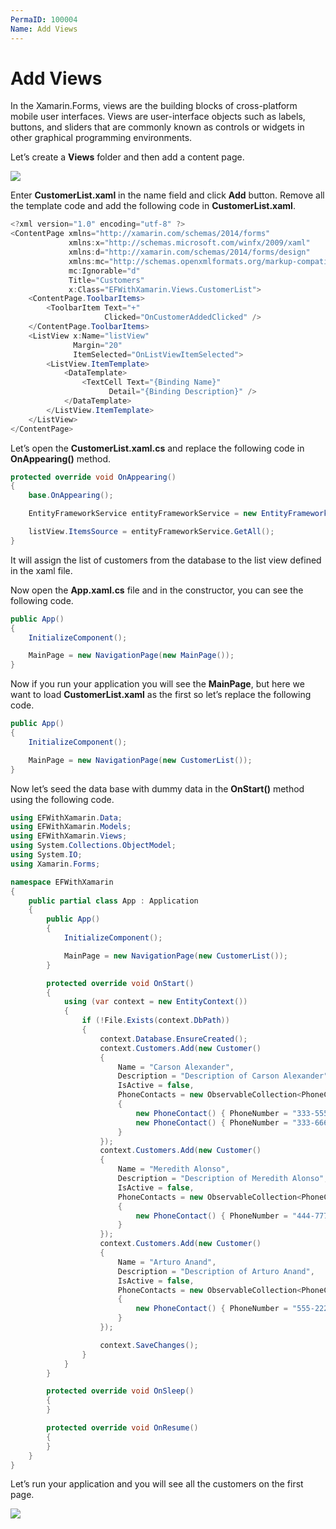 ```yaml
---
PermaID: 100004
Name: Add Views
---
```


# Add Views 

In the Xamarin.Forms, views are the building blocks of cross-platform mobile user interfaces. Views are user-interface objects such as labels, buttons, and sliders that are commonly known as controls or widgets in other graphical programming environments.

Let’s create a **Views** folder and then add a content page.

<img src="https://raw.githubusercontent.com/zzzprojects/learn-orm/master/android-with-entity-framework-core/images/add-views-1.png">

Enter **CustomerList.xaml** in the name field and click **Add** button. Remove all the template code and add the following code in **CustomerList.xaml**.

```csharp
<?xml version="1.0" encoding="utf-8" ?>
<ContentPage xmlns="http://xamarin.com/schemas/2014/forms"
             xmlns:x="http://schemas.microsoft.com/winfx/2009/xaml"
             xmlns:d="http://xamarin.com/schemas/2014/forms/design"
             xmlns:mc="http://schemas.openxmlformats.org/markup-compatibility/2006"
             mc:Ignorable="d"
             Title="Customers"
             x:Class="EFWithXamarin.Views.CustomerList">
    <ContentPage.ToolbarItems>
        <ToolbarItem Text="+"
                     Clicked="OnCustomerAddedClicked" />
    </ContentPage.ToolbarItems>
    <ListView x:Name="listView"
              Margin="20"
              ItemSelected="OnListViewItemSelected">
        <ListView.ItemTemplate>
            <DataTemplate>
                <TextCell Text="{Binding Name}"
                      Detail="{Binding Description}" />
            </DataTemplate>
        </ListView.ItemTemplate>
    </ListView>
</ContentPage>
```

Let’s open the **CustomerList.xaml.cs** and replace the following code in **OnAppearing()** method.

```csharp
protected override void OnAppearing()
{
    base.OnAppearing();

    EntityFrameworkService entityFrameworkService = new EntityFrameworkService();

    listView.ItemsSource = entityFrameworkService.GetAll();
}
```

It will assign the list of customers from the database to the list view defined in the xaml file.

Now open the **App.xaml.cs** file and in the constructor, you can see the following code. 

```csharp
public App()
{
    InitializeComponent();

    MainPage = new NavigationPage(new MainPage());
}
```

Now if you run your application you will see the **MainPage**, but here we want to load **CustomerList.xaml** as the first so let’s replace the following code.

```csharp
public App()
{
    InitializeComponent();

    MainPage = new NavigationPage(new CustomerList());
}
```

Now let’s seed the data base with dummy data in the **OnStart()** method using the following code.

```csharp
using EFWithXamarin.Data;
using EFWithXamarin.Models;
using EFWithXamarin.Views;
using System.Collections.ObjectModel;
using System.IO;
using Xamarin.Forms;

namespace EFWithXamarin
{
    public partial class App : Application
    {
        public App()
        {
            InitializeComponent();

            MainPage = new NavigationPage(new CustomerList());
        }

        protected override void OnStart()
        {            
            using (var context = new EntityContext())
            {
                if (!File.Exists(context.DbPath))
                {
                    context.Database.EnsureCreated();
                    context.Customers.Add(new Customer() 
                    { 
                        Name = "Carson Alexander", 
                        Description = "Description of Carson Alexander", 
                        IsActive = false,
                        PhoneContacts = new ObservableCollection<PhoneContact>()
                        {
                            new PhoneContact() { PhoneNumber = "333-5555555" },
                            new PhoneContact() { PhoneNumber = "333-6666666" }
                        }
                    });
                    context.Customers.Add(new Customer() 
                    { 
                        Name = "Meredith Alonso", 
                        Description = "Description of Meredith Alonso", 
                        IsActive = false,
                        PhoneContacts = new ObservableCollection<PhoneContact>()
                        {
                            new PhoneContact() { PhoneNumber = "444-7777777" },
                        }
                    });
                    context.Customers.Add(new Customer() 
                    { 
                        Name = "Arturo Anand", 
                        Description = "Description of Arturo Anand", 
                        IsActive = false,
                        PhoneContacts = new ObservableCollection<PhoneContact>()
                        {
                            new PhoneContact() { PhoneNumber = "555-2222222" },
                        }
                    });

                    context.SaveChanges();
                }
            }
        }

        protected override void OnSleep()
        {
        }

        protected override void OnResume()
        {
        }
    }
}
```

Let’s run your application and you will see all the customers on the first page.

<img src="https://raw.githubusercontent.com/zzzprojects/learn-orm/master/android-with-entity-framework-core/images/add-views-2.png">
